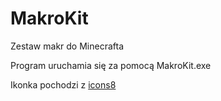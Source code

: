 # MakroKit
Zestaw makr do Minecrafta  
  
Program uruchamia się za pomocą MakroKit.exe  
  
Ikonka pochodzi z [icons8](https://icons8.com/icons/set/mouse-pointer)  
